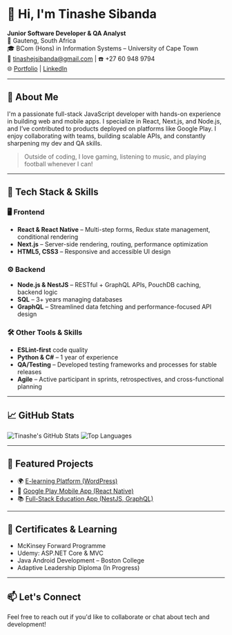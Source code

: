 # 👋 Hi, I'm Tinashe Sibanda

**Junior Software Developer & QA Analyst**  
📍 Gauteng, South Africa  
🎓 BCom (Hons) in Information Systems – University of Cape Town  
📧 tinashejsibanda@gmail.com | ☎️ +27 60 948 9794  
🌐 [Portfolio](https://myportfolio-tinashexs-projects.vercel.app/) | [LinkedIn](https://www.linkedin.com/in/tinashe-sibanda-b38b8b195/)

---

## 🧠 About Me

I'm a passionate full-stack JavaScript developer with hands-on experience in building web and mobile apps. I specialize in React, Next.js, and Node.js, and I’ve contributed to products deployed on platforms like Google Play. I enjoy collaborating with teams, building scalable APIs, and constantly sharpening my dev and QA skills.

> Outside of coding, I love gaming, listening to music, and playing football whenever I can!

---

## 🔧 Tech Stack & Skills

### 🖥️ Frontend
- **React & React Native** – Multi-step forms, Redux state management, conditional rendering
- **Next.js** – Server-side rendering, routing, performance optimization
- **HTML5, CSS3** – Responsive and accessible UI design

### ⚙️ Backend
- **Node.js & NestJS** – RESTful + GraphQL APIs, PouchDB caching, backend logic
- **SQL** – 3+ years managing databases
- **GraphQL** – Streamlined data fetching and performance-focused API design

### 🛠️ Other Tools & Skills
- **ESLint-first** code quality
- **Python & C#** – 1 year of experience
- **QA/Testing** – Developed testing frameworks and processes for stable releases
- **Agile** – Active participant in sprints, retrospectives, and cross-functional planning

---

## 📈 GitHub Stats

![Tinashe's GitHub Stats](https://github-readme-stats.vercel.app/api?username=tinashexs&show_icons=true&theme=radical)
![Top Languages](https://github-readme-stats.vercel.app/api/top-langs/?username=tinashexs&layout=compact&theme=radical)

---

## 🚀 Featured Projects

- 🌍 [E-learning Platform (WordPress)](https://myportfolio-tinashexs-projects.vercel.app/)
- 📱 [Google Play Mobile App (React Native)](https://sovtechportfolio-zeta.vercel.app/)
- 📚 [Full-Stack Education App (NestJS, GraphQL)](https://myportfolio-tinashexs-projects.vercel.app/)

---

## 📜 Certificates & Learning

- McKinsey Forward Programme
- Udemy: ASP.NET Core & MVC
- Java Android Development – Boston College
- Adaptive Leadership Diploma (In Progress)

---

## 📫 Let's Connect

Feel free to reach out if you'd like to collaborate or chat about tech and development!

